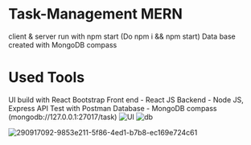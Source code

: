 ﻿# Task-Management MERN

client & server run with npm start (Do npm i && npm start)
Data base created with MongoDB compass

# Used Tools

UI build with React Bootstrap
Front end - React JS
Backend - Node JS, Express
API Test with Postman
Database - MongoDB compass (mongodb://127.0.0.1:27017/task)
![UI](https://github.com/Arush16101999/mern-taskmanager/assets/61136045/69abb7a5-d645-422d-ac4c-9a1f21fbbf74)
![db](https://github.com/Arush16101999/mern-taskmanager/assets/61136045/cb3cb49f-12a2-4895-96be-c500445ebea4)

![290917092-9853e211-5f86-4ed1-b7b8-ec169e724c61](https://github.com/Arush16101999/task-manager-mern/assets/61136045/79e250bc-f752-4ae3-93c3-369fa9c5b4bd)
